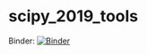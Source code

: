 # scipy_2019_tools

Binder:
[![Binder](https://mybinder.org/badge_logo.svg)](https://mybinder.org/v2/gh/asewnath/scipy_2019_tools.git/master)

